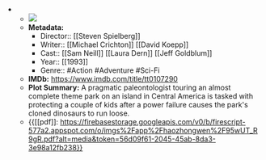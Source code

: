 - 
    - ![](https://m.media-amazon.com/images/M/MV5BMjM2MDgxMDg0Nl5BMl5BanBnXkFtZTgwNTM2OTM5NDE@._V1_SX300.jpg)  
    - **Metadata:**
        - Director:: [[Steven Spielberg]]
        - Writer:: [[Michael Crichton]] [[David Koepp]]
        - Cast:: [[Sam Neill]] [[Laura Dern]] [[Jeff Goldblum]]
        - Year:: [[1993]]
        - Genre:: #Action #Adventure #Sci-Fi
    - **IMDb:** https://www.imdb.com/title/tt0107290
    - **Plot Summary:** A pragmatic paleontologist touring an almost complete theme park on an island in Central America is tasked with protecting a couple of kids after a power failure causes the park's cloned dinosaurs to run loose.
    - {{[[pdf]]: https://firebasestorage.googleapis.com/v0/b/firescript-577a2.appspot.com/o/imgs%2Fapp%2Fhaozhongwen%2F95wUT_R9gR.pdf?alt=media&token=56d09f61-2045-45ab-8da3-3e98a12fb238}}
